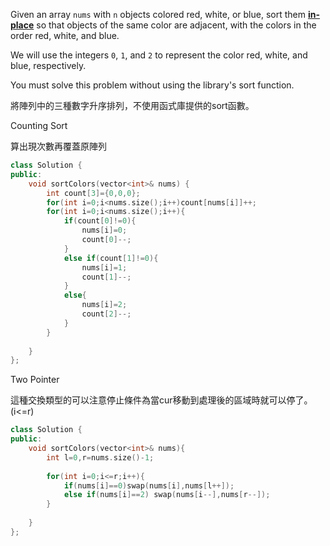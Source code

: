 Given an array `nums` with `n` objects colored red, white, or blue, sort them **[in-place](https://en.wikipedia.org/wiki/In-place_algorithm)** so that objects of the same color are adjacent, with the colors in the order red, white, and blue.

We will use the integers `0`, `1`, and `2` to represent the color red, white, and blue, respectively.

You must solve this problem without using the library's sort function.

將陣列中的三種數字升序排列，不使用函式庫提供的sort函數。

Counting Sort

算出現次數再覆蓋原陣列

```cpp
class Solution {
public:
    void sortColors(vector<int>& nums) {
        int count[3]={0,0,0};
        for(int i=0;i<nums.size();i++)count[nums[i]]++;
        for(int i=0;i<nums.size();i++){
            if(count[0]!=0){
                nums[i]=0;
                count[0]--;
            }
            else if(count[1]!=0){
                nums[i]=1;
                count[1]--;
            }
            else{
                nums[i]=2;
                count[2]--;
            }
        }
        
    }
};
```

Two Pointer

這種交換類型的可以注意停止條件為當cur移動到處理後的區域時就可以停了。(i<=r)

```cpp
class Solution {
public:
    void sortColors(vector<int>& nums){
        int l=0,r=nums.size()-1;
        
        for(int i=0;i<=r;i++){
            if(nums[i]==0)swap(nums[i],nums[l++]);
            else if(nums[i]==2) swap(nums[i--],nums[r--]);
        }
        
    }
};
```